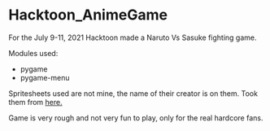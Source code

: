 # Hacktoon_AnimeGame
<p>For the July 9-11, 2021 Hacktoon made a Naruto Vs Sasuke fighting game.</p>
<p>Modules used:
<ul>
  <li>pygame
  <li>pygame-menu
</ul>

Spritesheets used are not mine, the name of their creator is on them. Took them from <a href ="https://www.narutohq.com/sprites.php">here.</a>

<p> Game is very rough and not very fun to play, only for the real hardcore fans. </p>
